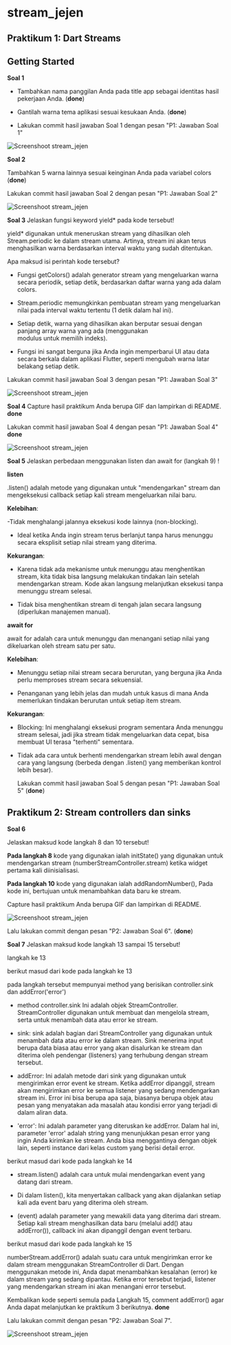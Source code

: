 # stream_jejen

## **Praktikum 1: Dart Streams**


## Getting Started
**Soal 1**

- Tambahkan nama panggilan Anda pada title app sebagai identitas hasil pekerjaan Anda. (**done**)

- Gantilah warna tema aplikasi sesuai kesukaan Anda. (**done**)

- Lakukan commit hasil jawaban Soal 1 dengan pesan "P1: Jawaban Soal 1"

![Screenshoot stream_jejen](images/JawabanSoal1.png)

**Soal 2**

Tambahkan 5 warna lainnya sesuai keinginan Anda pada variabel colors  (**done**)

Lakukan commit hasil jawaban Soal 2 dengan pesan "P1: Jawaban Soal 2"

![Screenshoot stream_jejen](images/JawabanSoal2.png)

**Soal 3**
Jelaskan fungsi keyword yield* pada kode tersebut!

yield* digunakan untuk meneruskan stream yang dihasilkan oleh Stream.periodic ke dalam stream utama. Artinya, stream ini akan terus menghasilkan warna berdasarkan interval waktu yang sudah ditentukan.

Apa maksud isi perintah kode tersebut?

- Fungsi getColors() adalah generator stream yang mengeluarkan warna secara periodik, setiap detik, berdasarkan 
  daftar warna yang ada dalam colors.

- Stream.periodic memungkinkan pembuatan stream yang mengeluarkan nilai pada interval waktu tertentu (1 detik 
  dalam hal ini).

- Setiap detik, warna yang dihasilkan akan berputar sesuai dengan panjang array warna yang ada (menggunakan  
  modulus untuk memilih indeks).

- Fungsi ini sangat berguna jika Anda ingin memperbarui UI atau data secara berkala dalam aplikasi Flutter, 
  seperti mengubah warna latar belakang setiap detik.

Lakukan commit hasil jawaban Soal 3 dengan pesan "P1: Jawaban Soal 3"

![Screenshoot stream_jejen](images/JawabanSoal3.png)

**Soal 4**
Capture hasil praktikum Anda berupa GIF dan lampirkan di README. **done**

Lakukan commit hasil jawaban Soal 4 dengan pesan "P1: Jawaban Soal 4" **done**

![Screenshoot stream_jejen](images/JawabanSoal4.png)

**Soal 5**
Jelaskan perbedaan menggunakan listen dan await for (langkah 9) !

**listen**

.listen() adalah metode yang digunakan untuk "mendengarkan" stream dan mengeksekusi callback setiap kali stream mengeluarkan nilai baru.


**Kelebihan**:

-Tidak menghalangi jalannya eksekusi kode lainnya (non-blocking).

- Ideal ketika Anda ingin stream terus berlanjut tanpa harus menunggu secara eksplisit setiap nilai stream yang 
  diterima.

**Kekurangan**:

- Karena tidak ada mekanisme untuk menunggu atau menghentikan stream, kita tidak bisa langsung melakukan 
  tindakan lain setelah mendengarkan stream. Kode akan langsung melanjutkan eksekusi tanpa menunggu stream selesai.

- Tidak bisa menghentikan stream di tengah jalan secara langsung (diperlukan manajemen manual).

**await for**

await for adalah cara untuk menunggu dan menangani setiap nilai yang dikeluarkan oleh stream satu per satu.

**Kelebihan**:

- Menunggu setiap nilai stream secara berurutan, yang berguna jika Anda perlu 
  memproses stream secara sekuensial.

- Penanganan yang lebih jelas dan mudah untuk kasus di mana Anda memerlukan 
  tindakan berurutan untuk setiap item stream.

**Kekurangan**:

- Blocking: Ini menghalangi eksekusi program sementara Anda menunggu stream selesai, jadi jika stream tidak 
  mengeluarkan data cepat, bisa membuat UI terasa "terhenti" sementara.

- Tidak ada cara untuk berhenti mendengarkan stream lebih awal dengan cara yang langsung (berbeda dengan 
  .listen() yang memberikan kontrol lebih besar).

  Lakukan commit hasil jawaban Soal 5 dengan pesan "P1: Jawaban Soal 5" (**done**)

## **Praktikum 2: Stream controllers dan sinks**

**Soal 6**

Jelaskan maksud kode langkah 8 dan 10 tersebut!

**Pada langkah 8** kode yang digunakan ialah initState() yang digunakan untuk mendengarkan stream (numberStreamController.stream) ketika widget pertama kali diinisialisasi.

**Pada langkah 10** kode yang digunakan ialah addRandomNumber(), Pada kode ini, bertujuan untuk menambahkan data baru ke stream.

Capture hasil praktikum Anda berupa GIF dan lampirkan di README.

![Screenshoot stream_jejen](images/JawabanSoal5.png)

Lalu lakukan commit dengan pesan "P2: Jawaban Soal 6". (**done**)


**Soal 7**
Jelaskan maksud kode langkah 13 sampai 15 tersebut!

langkah ke 13

berikut masud dari kode pada langkah ke 13

pada langkah tersebut mempunyai method yang berisikan controller.sink dan addError('error')

- method controller.sink Ini adalah objek StreamController. StreamController digunakan untuk membuat dan 
  mengelola stream, serta untuk menambah data atau error ke stream.

- sink: sink adalah bagian dari StreamController yang digunakan untuk menambah data atau error ke dalam stream. 
  Sink menerima input berupa data biasa atau error yang akan disalurkan ke stream dan diterima oleh pendengar (listeners) yang terhubung dengan stream tersebut.

- addError: Ini adalah metode dari sink yang digunakan untuk mengirimkan error event ke stream. Ketika addError 
  dipanggil, stream akan mengirimkan error ke semua listener yang sedang mendengarkan stream ini. Error ini bisa berupa apa saja, biasanya berupa objek atau pesan yang menyatakan ada masalah atau kondisi error yang terjadi di dalam aliran data.

- 'error': Ini adalah parameter yang diteruskan ke addError. Dalam hal ini, parameter 'error' adalah string 
  yang menunjukkan pesan error yang ingin Anda kirimkan ke stream. Anda bisa menggantinya dengan objek lain, seperti instance dari kelas custom yang berisi detail error.

berikut masud dari kode pada langkah ke 14


- stream.listen() adalah cara untuk mulai mendengarkan event yang datang dari stream.

- Di dalam listen(), kita menyertakan callback yang akan dijalankan setiap kali ada event baru yang diterima 
  oleh stream.

- (event) adalah parameter yang mewakili data yang diterima dari stream. Setiap kali stream menghasilkan data 
  baru (melalui add() atau addError()), callback ini akan dipanggil dengan event terbaru.

berikut masud dari kode pada langkah ke 15

numberStream.addError() adalah suatu cara untuk mengirimkan error ke dalam stream menggunakan StreamController di Dart. Dengan menggunakan metode ini, Anda dapat menambahkan kesalahan (error) ke dalam stream yang sedang dipantau. Ketika error tersebut terjadi, listener yang mendengarkan stream ini akan menangani error tersebut.


Kembalikan kode seperti semula pada Langkah 15, comment addError() agar Anda dapat melanjutkan ke praktikum 3 berikutnya. **done**

Lalu lakukan commit dengan pesan "P2: Jawaban Soal 7".

![Screenshoot stream_jejen](images/JawabanSoal7.png)